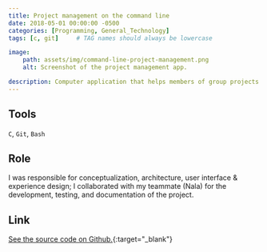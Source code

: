 ```yaml
---
title: Project management on the command line
date: 2018-05-01 00:00:00 -0500
categories: [Programming, General_Technology]
tags: [c, git]     # TAG names should always be lowercase

image:
    path: assets/img/command-line-project-management.png
    alt: Screenshot of the project management app.

description: Computer application that helps members of group projects manage and synchronize their task progress remotely using a client-server model.
---
```


## Tools

`C`, `Git`, `Bash`

## Role

I was responsible for conceptualization, architecture, user interface & experience design; I collaborated with my teammate (Nala) for the development, testing, and documentation of the project.

## Link

[See the source code on Github.](http://github.com/xinhuixu/laughing-octo-disco){:target="_blank"}
